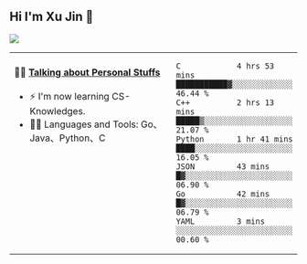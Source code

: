
## Hi I'm Xu Jin 👋
![](https://komarev.com/ghpvc/?username=jiayouxujin&color=brightgreen&label=PROFILE+VIEWS)



<table align="center">
<tr>
<td valign="top" width="60%">

#### 🏋️‍♀️ <a href="https://github.com/jiayouxujin" target="_blank">Talking about Personal Stuffs</a>
<!-- recent_releases starts -->

- ⚡  I'm now learning CS-Knowledges.  
- 🏊‍♂️ Languages and Tools: Go、Java、Python、C
<!-- recent_releases ends -->
</td>
<td>
 
<!--START_SECTION:waka-->

```text
C            4 hrs 53 mins   ███████████▓░░░░░░░░░░░░░   46.44 %
C++          2 hrs 13 mins   █████▒░░░░░░░░░░░░░░░░░░░   21.07 %
Python       1 hr 41 mins    ████░░░░░░░░░░░░░░░░░░░░░   16.05 %
JSON         43 mins         █▓░░░░░░░░░░░░░░░░░░░░░░░   06.90 %
Go           42 mins         █▓░░░░░░░░░░░░░░░░░░░░░░░   06.79 %
YAML         3 mins          ░░░░░░░░░░░░░░░░░░░░░░░░░   00.60 %
```

<!--END_SECTION:waka-->
 
</td>
</tr>
</table>





